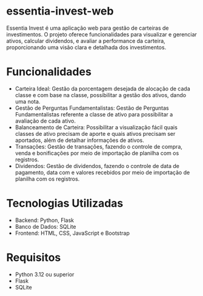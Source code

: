 # essentia-invest-web
Essentia Invest é uma aplicação web para gestão de carteiras de investimentos. O projeto oferece funcionalidades para visualizar e gerenciar ativos, calcular dividendos, e avaliar a performance da carteira, proporcionando uma visão clara e detalhada dos investimentos.

# Funcionalidades
- Carteira Ideal: Gestão da porcentagem desejada de alocação de cada classe e com base na classe, possibilitar a gestão dos ativos, dando uma nota.
- Gestão de Perguntas Fundamentalistas: Gestão de Perguntas Fundamentalistas referente a classe de ativo para possibilitar a avaliação de cada ativo.
- Balanceamento de Carteira: Possibilitar a visualização fácil quais classes de ativo precisam de aporte e quais ativos precisam ser aportados, além de detalhar informações de ativos.
- Transações: Gestão de transações, fazendo o controle de compra, venda e bonificações por meio de importação de planilha com os registros.
- Dividendos: Gestão de dividendos, fazendo o controle de data de pagamento, data com e valores recebidos por meio de importação de planilha com os registros.

# Tecnologias Utilizadas
- Backend: Python, Flask
- Banco de Dados: SQLite
- Frontend: HTML, CSS, JavaScript e Bootstrap

# Requisitos
- Python 3.12 ou superior
- Flask
- SQLite
